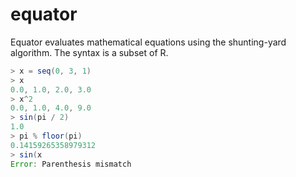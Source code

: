 # equator

Equator evaluates mathematical equations using the shunting-yard algorithm. The syntax is a subset of R.

```java
> x = seq(0, 3, 1)
> x
0.0, 1.0, 2.0, 3.0
> x^2
0.0, 1.0, 4.0, 9.0
> sin(pi / 2)
1.0
> pi % floor(pi)
0.14159265358979312
> sin(x
Error: Parenthesis mismatch
```
